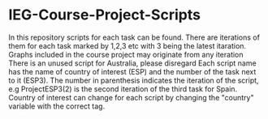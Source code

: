 # IEG-Course-Project-Scripts
In this repository scripts for each task can be found. There are iterations of them for each task marked by 1,2,3 etc with 3 being the latest itaration. Graphs included in the course project may originate from any iteration
There is an unused script for Australia, please disregard
Each script name has the name of country of interest (ESP) and the number of the task next to it (ESP3). The number in parenthesis indicates the iteration of the script, e.g ProjectESP3(2) is the second iteration of the third task for Spain.
Country of interest can change for each script by changing the "country" variable with the correct tag.

